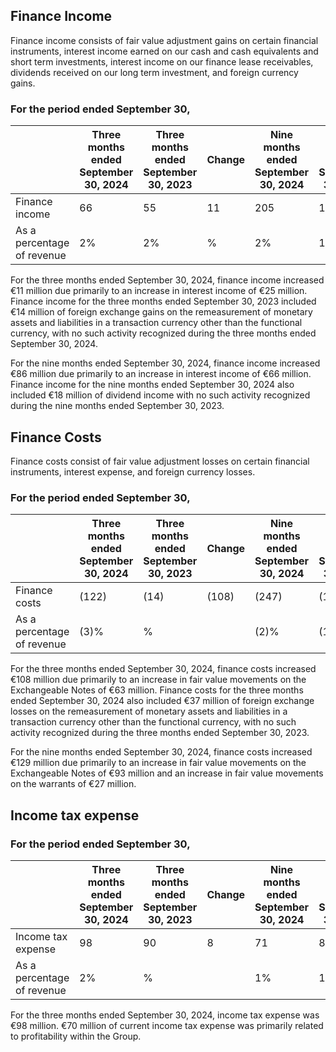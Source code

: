 ## Finance Income

Finance income consists of fair value adjustment gains on certain financial instruments, interest income earned on our cash and cash equivalents and short term investments, interest income on our finance lease receivables, dividends received on our long term investment, and foreign currency gains.

### For the period ended September 30,

|                | Three months ended September 30, 2024 | Three months ended September 30, 2023 | Change | Nine months ended September 30, 2024 | Nine months ended September 30, 2023 | Change |
|----------------|--------------------------------------|--------------------------------------|--------|------------------------------------|------------------------------------|--------|
| Finance income | 66                                   | 55                                   | 11     | 205                               | 115                               | 86     |
| As a percentage of revenue | 2%                             | 2%                                   | %      | 2%                                | 1%                                | 75%    |

For the three months ended September 30, 2024, finance income increased €11 million due primarily to an increase in interest income of €25 million. Finance income for the three months ended September 30, 2023 included €14 million of foreign exchange gains on the remeasurement of monetary assets and liabilities in a transaction currency other than the functional currency, with no such activity recognized during the three months ended September 30, 2024.

For the nine months ended September 30, 2024, finance income increased €86 million due primarily to an increase in interest income of €66 million. Finance income for the nine months ended September 30, 2024 also included €18 million of dividend income with no such activity recognized during the nine months ended September 30, 2023.

## Finance Costs

Finance costs consist of fair value adjustment losses on certain financial instruments, interest expense, and foreign currency losses.

### For the period ended September 30,

|                | Three months ended September 30, 2024 | Three months ended September 30, 2023 | Change | Nine months ended September 30, 2024 | Nine months ended September 30, 2023 | Change |
|----------------|--------------------------------------|--------------------------------------|--------|------------------------------------|------------------------------------|--------|
| Finance costs  | (122)                                | (14)                                 | (108)  | (247)                             | (118)                             | (129)  |
| As a percentage of revenue | (3)%                         | %                                    |        | (2)%                              | (1)%                              | 109%   |

For the three months ended September 30, 2024, finance costs increased €108 million due primarily to an increase in fair value movements on the Exchangeable Notes of €63 million. Finance costs for the three months ended September 30, 2024 also included €37 million of foreign exchange losses on the remeasurement of monetary assets and liabilities in a transaction currency other than the functional currency, with no such activity recognized during the three months ended September 30, 2023.

For the nine months ended September 30, 2024, finance costs increased €129 million due primarily to an increase in fair value movements on the Exchangeable Notes of €93 million and an increase in fair value movements on the warrants of €27 million.

## Income tax expense

### For the period ended September 30,

|                | Three months ended September 30, 2024 | Three months ended September 30, 2023 | Change | Nine months ended September 30, 2024 | Nine months ended September 30, 2023 | Change |
|----------------|--------------------------------------|--------------------------------------|--------|------------------------------------|------------------------------------|--------|
| Income tax expense | 98                                 | 90                                   | 8      | 71                                | 88                                | (17)   |
| As a percentage of revenue | 2%                          | %                                    |        | 1%                                | 1%                                | (19)%  |

For the three months ended September 30, 2024, income tax expense was €98 million. €70 million of current income tax expense was primarily related to profitability within the Group.